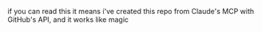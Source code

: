 if you can read this it means i've created this repo from Claude's MCP with GitHub's API, and it works like magic